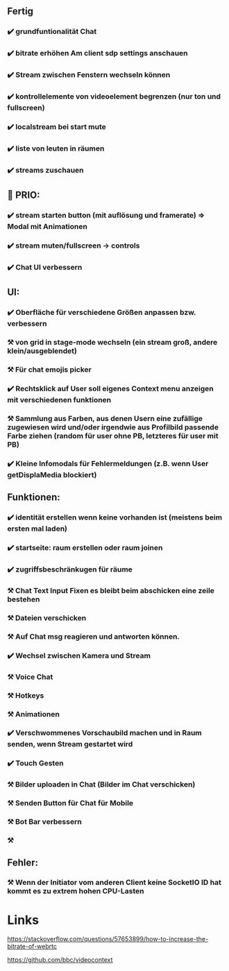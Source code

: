 ## Fertig
### ✔️ grundfuntionalität Chat
### ✔️ bitrate erhöhen Am client sdp settings anschauen
### ✔️ Stream zwischen Fenstern wechseln können 
### ✔️ kontrollelemente von videoelement begrenzen (nur ton und fullscreen)
### ✔️ localstream bei start mute
### ✔️ liste von leuten in räumen
### ✔️ streams zuschauen


## 🚩 PRIO:
### ✔️ stream starten button (mit auflösung und framerate) => Modal mit Animationen
### ✔️ stream muten/fullscreen -> controls
### ✔️ Chat UI verbessern

## UI:
### ✔️ Oberfläche für verschiedene Größen anpassen bzw. verbessern
### ⚒️ von grid in stage-mode wechseln (ein stream groß, andere klein/ausgeblendet)
### ⚒️ Für chat emojis picker 
### ✔️ Rechtsklick auf User soll eigenes Context menu anzeigen mit verschiedenen funktionen
### ⚒️ Sammlung aus Farben, aus denen Usern eine zufällige zugewiesen wird und/oder irgendwie aus Profilbild passende Farbe ziehen (random für user ohne PB, letzteres für user mit PB)
### ✔️ Kleine Infomodals für Fehlermeldungen (z.B. wenn User getDisplaMedia blockiert)

## Funktionen:
### ✔️ identität erstellen wenn keine vorhanden ist (meistens beim ersten mal laden)
### ✔️ startseite: raum erstellen oder raum joinen
### ✔️ zugriffsbeschränkugen für räume
### ⚒️ Chat Text Input Fixen es bleibt beim abschicken eine zeile bestehen
### ⚒️ Dateien verschicken 
### ⚒️ Auf Chat msg reagieren und antworten können.
### ✔️ Wechsel zwischen Kamera und Stream
### ⚒️ Voice Chat
### ⚒️ Hotkeys
### ⚒️ Animationen
### ✔️ Verschwommenes Vorschaubild machen und in Raum senden, wenn Stream gestartet wird
### ✔️ Touch Gesten
### ⚒️ Bilder uploaden in Chat (Bilder im Chat verschicken)
### ⚒️ Senden Button für Chat für Mobile
### ⚒️ Bot Bar verbessern 
### ⚒️ 


## Fehler:
### ⚒️ Wenn der Initiator vom anderen Client keine SocketIO ID hat kommt es zu extrem hohen CPU-Lasten


# Links 

https://stackoverflow.com/questions/57653899/how-to-increase-the-bitrate-of-webrtc

https://github.com/bbc/videocontext